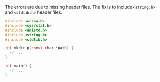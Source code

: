 The errors are due to missing header files. The fix is to include `<string.h>` and `<stdlib.h>` header files.

```c
#include <errno.h>
#include <sys/stat.h>
#include <unistd.h>
#include <string.h>
#include <stdlib.h>

int mkdir_p(const char *path) {
  // ...
}

int main() {
  // ...
}
```
